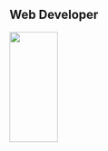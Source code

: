 ## Web Developer

<div align="left">
  
  <img width="41%" height="195px" src="https://github-readme-stats.vercel.app/api/top-langs/?username=ian-amancio&layout=compact&hide_border=true&title_color=ffb300&text_color=ffffff&bg_color=0d1117" />
  
 </div>
